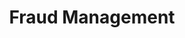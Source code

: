 ---
title: Fraud Management
excerpt: ''
deprecated: false
hidden: false
metadata:
  title: ''
  description: ''
  robots: index
next:
  description: ''
---